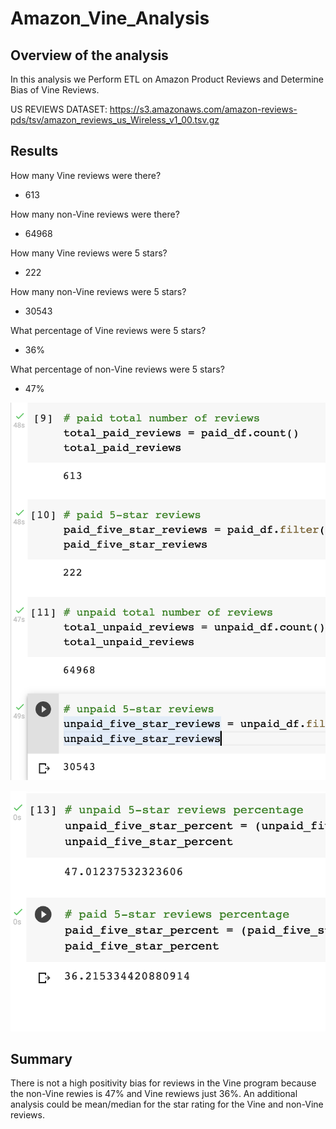 # Amazon_Vine_Analysis

## Overview of the analysis

In this analysis we Perform ETL on Amazon Product Reviews and Determine Bias of Vine Reviews. 

US REVIEWS DATASET:
https://s3.amazonaws.com/amazon-reviews-pds/tsv/amazon_reviews_us_Wireless_v1_00.tsv.gz

## Results

How many Vine reviews were there?

- 613

How many non-Vine reviews were there?

- 64968

How many Vine reviews were 5 stars?

- 222

 How many non-Vine reviews were 5 stars?

 - 30543

What percentage of Vine reviews were 5 stars? 

- 36%

What percentage of non-Vine reviews were 5 stars?

- 47%

![Img1.png](Img/Img1.png)

![Img2.png](Img/Img2.png)

## Summary

There is not a high positivity bias for reviews in the Vine program because the non-Vine rewies is 47% and Vine rewiews just 36%. 
An additional analysis could be mean/median for the star rating for the Vine and non-Vine reviews.